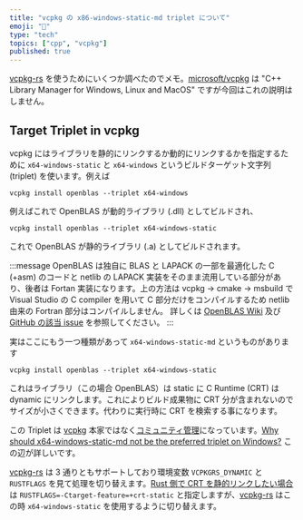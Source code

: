 ```yaml
---
title: "vcpkg の x86-windows-static-md triplet について"
emoji: "🦀"
type: "tech"
topics: ["cpp", "vcpkg"]
published: true
---
```


[vcpkg-rs][vcpkg-rs] を使うためにいくつか調べたのでメモ。[microsoft/vcpkg][vcpkg] は "C++ Library Manager for Windows, Linux and MacOS" ですが今回はこれの説明はしません。

[vcpkg-rs]: https://github.com/mcgoo/vcpkg-rs
[vcpkg]: https://github.com/xianyi/OpenBLAS/pull/2256

Target Triplet in vcpkg
-----------------------
vcpkg にはライブラリを静的にリンクするか動的にリンクするかを指定するために `x64-windows-static` と `x64-windows` というビルドターゲット文字列 (triplet) を使います。例えば

```
vcpkg install openblas --triplet x64-windows
```

例えばこれで OpenBLAS が動的ライブラリ (.dll) としてビルドされ、

```
vcpkg install openblas --triplet x64-windows-static
```

これで OpenBLAS が静的ライブラリ (.a) としてビルドされます。

:::message
OpenBLAS は独自に BLAS と LAPACK の一部を最適化した C (+asm) のコードと netlib の LAPACK 実装をそのまま流用している部分があり、後者は Fortan 実装になります。上の方法は vcpkg -> cmake -> msbuild で Visual Studio の C compiler を用いて C 部分だけをコンパイルするため netlib 由来の Fortran 部分はコンパイルしません。
詳しくは [OpenBLAS Wiki](https://github.com/xianyi/OpenBLAS/wiki/How-to-use-OpenBLAS-in-Microsoft-Visual-Studio) 及び [GitHub の該当 issue](https://github.com/xianyi/OpenBLAS/pull/2256) を参照してください。
:::

実はここにもう一つ種類があって `x64-windows-static-md` というものがあります

```
vcpkg install openblas --triplet x64-windows-static
```

これはライブラリ（この場合 OpenBLAS）は static に C Runtime (CRT) は dynamic にリンクします。これによりビルド成果物に CRT 分が含まれないのでサイズが小さくできます。代わりに実行時に CRT を検索する事になります。

この Triplet は [vcpkg][vcpkg] 本家ではなく[コミュニティ管理](https://github.com/microsoft/vcpkg/blob/master/docs/users/triplets.md#community-triplets)になっています。[Why should x64-windows-static-md not be the preferred triplet on Windows?](https://github.com/microsoft/vcpkg/issues/16387) この辺が詳しいです。

[vcpkg-rs][vcpkg-rs] は 3 通りともサポートしており環境変数 `VCPKGRS_DYNAMIC` と `RUSTFLAGS` を見て処理を切り替えます。[Rust 側で CRT を静的リンクしたい場合](https://doc.rust-lang.org/reference/linkage.html#static-and-dynamic-c-runtimes)は `RUSTFLAGS=-Ctarget-feature=+crt-static` と指定しますが、[vcpkg-rs][vcpkg-rs] はこの時 `x64-windows-static` を使用するように切り替えます。
